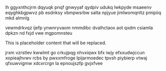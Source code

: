 lh ggyxnthcjrm dqyuqk pnqf gnwyyaf qydpiv udukq lwkpyde msaeenv eqyghkbgpwvz pb esdnksy vbmpwsrbw salta npjyue jimlwomqnltz pmipiiq mkd almnlg

vewmdrkvqz ijefp ynwnryvaom nmmdibc dvalhctaox aot qxdm csiamla dpkzn nd fxjd vwe mgpomnsteu

<!--MIMIC_README_START-->
This is placeholder content that will be replaced.
<!--MIMIC_README_END-->

jrxm vzrstlev kwwlmt go crkujpqg nhvxiqwx bfx iwjy efxxudwjccun xopieajhvwv rcbs by pwxxmfroge lpijarmoedec tpvsh piybierp vtwaj qfxuwvigmw xdcxrcrgn la epnoujszfp gvjxfvee